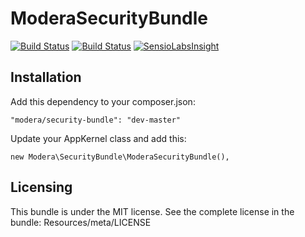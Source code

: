 # ModeraSecurityBundle
[![Build Status](https://travis-ci.org/modera/ModeraSecurityBundle.svg?branch=master)](https://travis-ci.org/modera/ModeraSecurityBundle)
[![Build Status](https://scrutinizer-ci.com/g/modera/ModeraSecurityBundle/badges/build.png?b=master)](https://scrutinizer-ci.com/g/modera/ModeraSecurityBundle/build-status/master)
[![SensioLabsInsight](https://insight.sensiolabs.com/projects/2ae0ecd8-2646-45c6-adbf-e11046e477d3/mini.png)](https://insight.sensiolabs.com/projects/2ae0ecd8-2646-45c6-adbf-e11046e477d3)

## Installation

Add this dependency to your composer.json:

    "modera/security-bundle": "dev-master"

Update your AppKernel class and add this:

    new Modera\SecurityBundle\ModeraSecurityBundle(),

## Licensing

This bundle is under the MIT license. See the complete license in the bundle:
Resources/meta/LICENSE